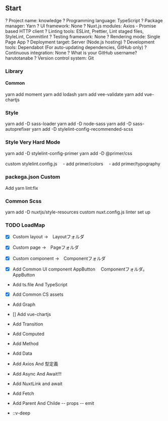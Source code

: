 ## Start
? Project name: knowledge
? Programming language: TypeScript
? Package manager: Yarn
? UI framework: None
? Nuxt.js modules: Axios - Promise based HTTP client
? Linting tools: ESLint, Prettier, Lint staged files, StyleLint, Commitlint
? Testing framework: None
? Rendering mode: Single Page App
? Deployment target: Server (Node.js hosting)
? Development tools: Dependabot (For auto-updating dependencies, GitHub only)
? Continuous integration: None
? What is your GitHub username? harutotanabe
? Version control system: Git

### Library

#### Common
yarn add moment
yarn add lodash
yarn add vee-validate
yarn add vue-chartjs

### Style
yarn add -D sass-loader
yarn add -D node-sass
yarn add -D sass-autoprefixer
yarn add -D stylelint-config-recommended-scss

### Style Very Hard Mode

yarn add -D stylelint-config-primer
yarn add -D @primer/css

custom stylelint.config.js
　- add primer/colors 
　- add primer/typography 

### packega.json Custom

Add yarn lint:fix

### Common Scss

yarn add -D nuxtjs/style-resources
custom nuxt.config.js
linter set up

### TODO LoadMap

- [x] Custom layout 
  →　Layoutフォルダ
- [x] Custom page
  →　Pageフォルダ
- [x] Custom component
  →　Componentフォルダ

- [x] Add Common UI component AppButton
　Componentフォルダ。AppButton
- Add ts.file And TypeScript
- [X] Add Common CS assets

- Add Graph
- [] Add vue-chartjs

- Add Transition
- Add Computed
- Add Method
- Add Data
- Add Axios And 型定義
- Add Async And Await!!!
- Add NuxtLink and await 
- Add Fetch

- Add Parent And Childe
-- props
-- emit

- ::v-deep
